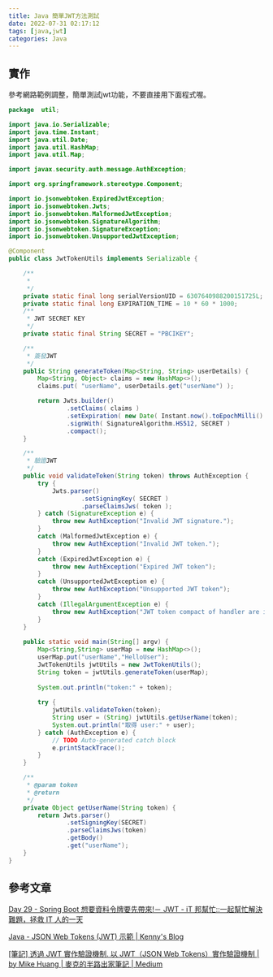 ```yaml
---
title: Java 簡單JWT方法測試
date: 2022-07-31 02:17:12
tags: [java,jwt]
categories: Java
---
```


<!--more-->
## 實作

參考網路範例調整，簡單測試jwt功能，不要直接用下面程式喔。

```java
package  util;

import java.io.Serializable;
import java.time.Instant;
import java.util.Date;
import java.util.HashMap;
import java.util.Map;

import javax.security.auth.message.AuthException;

import org.springframework.stereotype.Component;

import io.jsonwebtoken.ExpiredJwtException;
import io.jsonwebtoken.Jwts;
import io.jsonwebtoken.MalformedJwtException;
import io.jsonwebtoken.SignatureAlgorithm;
import io.jsonwebtoken.SignatureException;
import io.jsonwebtoken.UnsupportedJwtException;

@Component
public class JwtTokenUtils implements Serializable {

    /**
	 * 
	 */
	private static final long serialVersionUID = 6307640988200151725L;
	private static final long EXPIRATION_TIME = 10 * 60 * 1000;
    /**
     * JWT SECRET KEY
     */
    private static final String SECRET = "PBCIKEY";

    /**
     * 簽發JWT
     */
    public String generateToken(Map<String, String> userDetails) {
        Map<String, Object> claims = new HashMap<>();
        claims.put( "userName", userDetails.get("userName") );

        return Jwts.builder()
                .setClaims( claims )
                .setExpiration( new Date( Instant.now().toEpochMilli() + EXPIRATION_TIME  ) )
                .signWith( SignatureAlgorithm.HS512, SECRET )
                .compact();
    }

    /**
     * 驗證JWT
     */
    public void validateToken(String token) throws AuthException {
        try {
            Jwts.parser()
                    .setSigningKey( SECRET )
                    .parseClaimsJws( token );
        } catch (SignatureException e) {
            throw new AuthException("Invalid JWT signature.");
        }
        catch (MalformedJwtException e) {
            throw new AuthException("Invalid JWT token.");
        }
        catch (ExpiredJwtException e) {
            throw new AuthException("Expired JWT token");
        }
        catch (UnsupportedJwtException e) {
            throw new AuthException("Unsupported JWT token");
        }
        catch (IllegalArgumentException e) {
            throw new AuthException("JWT token compact of handler are invalid");
        }
    }
    
    public static void main(String[] argv) {
    	Map<String,String> userMap = new HashMap<>();
    	userMap.put("userName","HelloUser");
    	JwtTokenUtils jwtUtils = new JwtTokenUtils();
    	String token = jwtUtils.generateToken(userMap);
    	
    	System.out.println("token:" + token);
    	
    	try {
    		jwtUtils.validateToken(token);
            String user = (String) jwtUtils.getUserName(token);
            System.out.println("取得 user:" + user);
		} catch (AuthException e) {
			// TODO Auto-generated catch block
			e.printStackTrace();
		}
    }

	/**
	 * @param token
	 * @return
	 */
	private Object getUserName(String token) {
		return Jwts.parser()
		        .setSigningKey(SECRET)
		        .parseClaimsJws(token)
		        .getBody()
		        .get("userName");
	}
}
```

## 參考文章

[Day 29 - Spring Boot 想要資料令牌要先帶來!－ JWT - iT 邦幫忙::一起幫忙解決難題，拯救 IT 人的一天](https://ithelp.ithome.com.tw/articles/10250968)


[Java - JSON Web Tokens (JWT) 示範 | Kenny's Blog](https://blog.kennycoder.io/2020/01/14/Java-JSON-Web-Tokens-JWT-%E7%A4%BA%E7%AF%84/)


[[筆記] 透過 JWT 實作驗證機制. 以 JWT（JSON Web Tokens）實作驗證機制 | by Mike Huang | 麥克的半路出家筆記 | Medium](https://medium.com/%E9%BA%A5%E5%85%8B%E7%9A%84%E5%8D%8A%E8%B7%AF%E5%87%BA%E5%AE%B6%E7%AD%86%E8%A8%98/%E7%AD%86%E8%A8%98-%E9%80%8F%E9%81%8E-jwt-%E5%AF%A6%E4%BD%9C%E9%A9%97%E8%AD%89%E6%A9%9F%E5%88%B6-2e64d72594f8)

